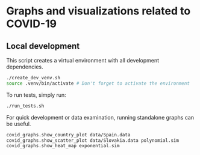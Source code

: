 # Graphs and visualizations related to COVID-19

## Local development

This script creates a virtual environment with all development dependencies.
```sh
./create_dev_venv.sh
source .venv/bin/activate # Don't forget to activate the environment
```
To run tests, simply run:
```sh
./run_tests.sh
```

For quick development or data examination, running standalone graphs can be useful.
```sh
covid_graphs.show_country_plot data/Spain.data
covid_graphs.show_scatter_plot data/Slovakia.data polynomial.sim
covid_graphs.show_heat_map exponential.sim
```
